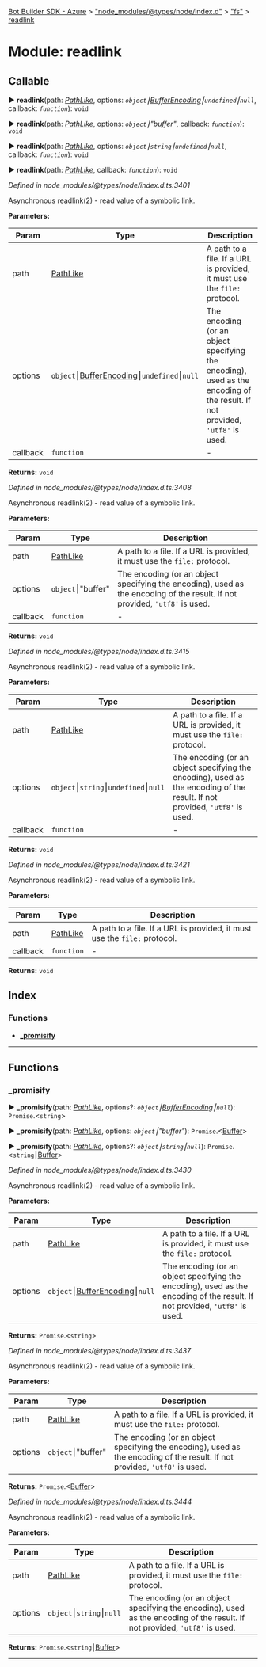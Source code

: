 [Bot Builder SDK - Azure](../README.md) > ["node_modules/@types/node/index.d"](../modules/_node_modules__types_node_index_d_.md) > ["fs"](../modules/_node_modules__types_node_index_d_._fs_.md) > [readlink](../modules/_node_modules__types_node_index_d_._fs_.readlink.md)



# Module: readlink

## Callable
► **readlink**(path: *[PathLike](_node_modules__types_node_index_d_._fs_.md#pathlike)*, options: *`object`⎮[BufferEncoding](_node_modules__types_node_index_d_.md#bufferencoding)⎮`undefined`⎮`null`*, callback: *`function`*): `void`

► **readlink**(path: *[PathLike](_node_modules__types_node_index_d_._fs_.md#pathlike)*, options: *`object`⎮"buffer"*, callback: *`function`*): `void`

► **readlink**(path: *[PathLike](_node_modules__types_node_index_d_._fs_.md#pathlike)*, options: *`object`⎮`string`⎮`undefined`⎮`null`*, callback: *`function`*): `void`

► **readlink**(path: *[PathLike](_node_modules__types_node_index_d_._fs_.md#pathlike)*, callback: *`function`*): `void`



*Defined in node_modules/@types/node/index.d.ts:3401*



Asynchronous readlink(2) - read value of a symbolic link.


**Parameters:**

| Param | Type | Description |
| ------ | ------ | ------ |
| path | [PathLike](_node_modules__types_node_index_d_._fs_.md#pathlike)   |  A path to a file. If a URL is provided, it must use the `file:` protocol. |
| options | `object`⎮[BufferEncoding](_node_modules__types_node_index_d_.md#bufferencoding)⎮`undefined`⎮`null`   |  The encoding (or an object specifying the encoding), used as the encoding of the result. If not provided, `'utf8'` is used. |
| callback | `function`   |  - |





**Returns:** `void`



*Defined in node_modules/@types/node/index.d.ts:3408*



Asynchronous readlink(2) - read value of a symbolic link.


**Parameters:**

| Param | Type | Description |
| ------ | ------ | ------ |
| path | [PathLike](_node_modules__types_node_index_d_._fs_.md#pathlike)   |  A path to a file. If a URL is provided, it must use the `file:` protocol. |
| options | `object`⎮"buffer"   |  The encoding (or an object specifying the encoding), used as the encoding of the result. If not provided, `'utf8'` is used. |
| callback | `function`   |  - |





**Returns:** `void`



*Defined in node_modules/@types/node/index.d.ts:3415*



Asynchronous readlink(2) - read value of a symbolic link.


**Parameters:**

| Param | Type | Description |
| ------ | ------ | ------ |
| path | [PathLike](_node_modules__types_node_index_d_._fs_.md#pathlike)   |  A path to a file. If a URL is provided, it must use the `file:` protocol. |
| options | `object`⎮`string`⎮`undefined`⎮`null`   |  The encoding (or an object specifying the encoding), used as the encoding of the result. If not provided, `'utf8'` is used. |
| callback | `function`   |  - |





**Returns:** `void`



*Defined in node_modules/@types/node/index.d.ts:3421*



Asynchronous readlink(2) - read value of a symbolic link.


**Parameters:**

| Param | Type | Description |
| ------ | ------ | ------ |
| path | [PathLike](_node_modules__types_node_index_d_._fs_.md#pathlike)   |  A path to a file. If a URL is provided, it must use the `file:` protocol. |
| callback | `function`   |  - |





**Returns:** `void`




## Index

### Functions

* [___promisify__](_node_modules__types_node_index_d_._fs_.readlink.md#___promisify__)



---
## Functions
<a id="___promisify__"></a>

###  ___promisify__

► **___promisify__**(path: *[PathLike](_node_modules__types_node_index_d_._fs_.md#pathlike)*, options?: *`object`⎮[BufferEncoding](_node_modules__types_node_index_d_.md#bufferencoding)⎮`null`*): `Promise`.<`string`>

► **___promisify__**(path: *[PathLike](_node_modules__types_node_index_d_._fs_.md#pathlike)*, options: *`object`⎮"buffer"*): `Promise`.<[Buffer](../interfaces/_node_modules__types_node_index_d_.buffer.md)>

► **___promisify__**(path: *[PathLike](_node_modules__types_node_index_d_._fs_.md#pathlike)*, options?: *`object`⎮`string`⎮`null`*): `Promise`.<`string`⎮[Buffer](../interfaces/_node_modules__types_node_index_d_.buffer.md)>



*Defined in node_modules/@types/node/index.d.ts:3430*



Asynchronous readlink(2) - read value of a symbolic link.


**Parameters:**

| Param | Type | Description |
| ------ | ------ | ------ |
| path | [PathLike](_node_modules__types_node_index_d_._fs_.md#pathlike)   |  A path to a file. If a URL is provided, it must use the `file:` protocol. |
| options | `object`⎮[BufferEncoding](_node_modules__types_node_index_d_.md#bufferencoding)⎮`null`   |  The encoding (or an object specifying the encoding), used as the encoding of the result. If not provided, `'utf8'` is used. |





**Returns:** `Promise`.<`string`>



*Defined in node_modules/@types/node/index.d.ts:3437*



Asynchronous readlink(2) - read value of a symbolic link.


**Parameters:**

| Param | Type | Description |
| ------ | ------ | ------ |
| path | [PathLike](_node_modules__types_node_index_d_._fs_.md#pathlike)   |  A path to a file. If a URL is provided, it must use the `file:` protocol. |
| options | `object`⎮"buffer"   |  The encoding (or an object specifying the encoding), used as the encoding of the result. If not provided, `'utf8'` is used. |





**Returns:** `Promise`.<[Buffer](../interfaces/_node_modules__types_node_index_d_.buffer.md)>



*Defined in node_modules/@types/node/index.d.ts:3444*



Asynchronous readlink(2) - read value of a symbolic link.


**Parameters:**

| Param | Type | Description |
| ------ | ------ | ------ |
| path | [PathLike](_node_modules__types_node_index_d_._fs_.md#pathlike)   |  A path to a file. If a URL is provided, it must use the `file:` protocol. |
| options | `object`⎮`string`⎮`null`   |  The encoding (or an object specifying the encoding), used as the encoding of the result. If not provided, `'utf8'` is used. |





**Returns:** `Promise`.<`string`⎮[Buffer](../interfaces/_node_modules__types_node_index_d_.buffer.md)>





___



